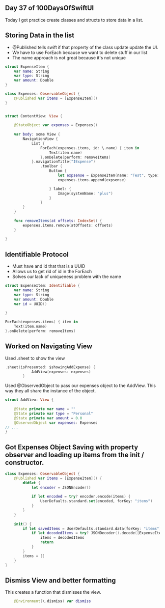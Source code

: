 ## Day 37 of 100DaysOfSwiftUI

Today I got practice create classes and structs to store data in a list.  


## Storing Data in the list

- @Published tells swift if that property of the class update update the UI.
- We have to use ForEach because we want to delete stuff in our list
- The name approach is not great because it's not unique

```swift
struct ExpenseItem {
    var name: String
    var type: String
    var amount: Double
}

class Expenses: ObservableObject {
    @Published var items = [ExpenseItem]()
}


struct ContentView: View {
    
    @StateObject var expenses = Expenses()
        
    var body: some View {
        NavigationView {
            List {
                ForEach(expenses.items, id: \.name) { item in
                    Text(item.name)
                }.onDelete(perform: removeItems)
            }.navigationTitle("IExpense")
                .toolbar {
                    Button {
                        let expsense = ExpenseItem(name: "Test", type: "Personal", amount: 5)
                        expenses.items.append(expsense)

                    } label: {
                        Image(systemName: "plus")
                    }
                }
        }
    }
    
    func removeItems(at offsets: IndexSet) {
        expenses.items.remove(atOffsets: offsets)
    }
    
}
```

## Identifiable Protocol

- Must have and id that that is a UUID
- Allows us to get rid of id in the ForEach
- Solves our lack of uniqueness problem with the name

```swift
struct ExpenseItem: Identifiable {
    var name: String
    var type: String
    var amount: Double
    var id = UUID()
    
}
```

```swift
ForEach(expenses.items) { item in
    Text(item.name)
}.onDelete(perform: removeItems)
```

## Worked on Navigating View

Used .sheet to show the view

```swift
.sheet(isPresented: $showingAddExpense) {
            AddView(expenses: expenses)
        }
```

Used @ObservedObject to pass our expenses object to the AddView.  This way they all share the instance of the object.

```swift
struct AddView: View {
    
    @State private var name = ""
    @State private var type = "Personal"
    @State private var amount = 0.0
    @ObservedObject var expenses: Expenses
// ...
}
```

## Got Expenses Object Saving with property observer and loading up items from the init / constructor.

```swift
class Expenses: ObservableObject {
    @Published var items = [ExpenseItem]() {
        didSet {
            let encoder = JSONEncoder()
            
            if let encoded = try? encoder.encode(items) {
                UserDefaults.standard.set(encoded, forKey: "items")
            }
        }
    }
    
    init() {
        if let savedItems = UserDefaults.standard.data(forKey: "items") {
            if let decodedItems = try? JSONDecoder().decode([ExpenseItem].self, from: savedItems) {
                items = decodedItems
                return
            }
        }
        items = []
    }
}
```

## Dismiss View and better formatting

This creates a function that dismisses the view.

```swift
    @Environment(\.dismiss) var dismiss

```


